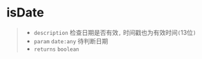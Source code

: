 # isDate

> - `description` 检查日期是否有效`,` 时间戳也为有效时间`(`13位`)`
> - `param` `date:any` 待判断日期
> - `returns` `boolean`

